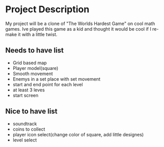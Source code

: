 # Project Description

My project will be a clone of "The Worlds Hardest Game" on cool math games. Ive played this game as a kid and thought it would be cool if I re-make it with a little twist. 

## Needs to have list
-   Grid based map
-   Player model(square)
-   Smooth movement
-   Enemys in a set place with set movement
-   start and end point for each level
-   at least 3 leves
-   start screen

## Nice to have list
-   soundtrack
-   coins to collect
-   player icon select(change color of square, add little designes)
-   level select
